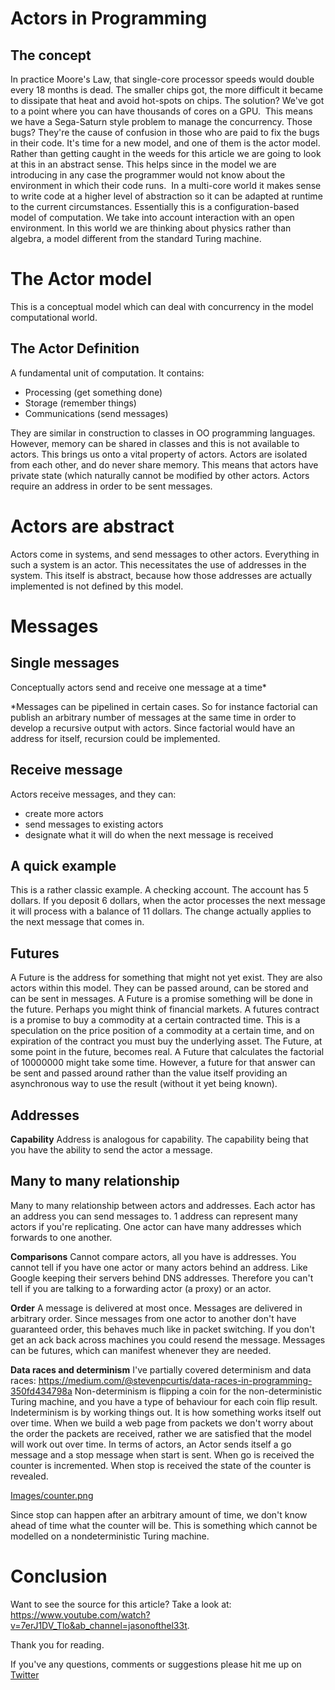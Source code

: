 # Actors in Programming
## The concept

In practice Moore's Law, that single-core processor speeds would double every 18 months is dead. The smaller chips got, the more difficult it became to dissipate that heat and avoid hot-spots on chips.
The solution? We've got to a point where you can have thousands of cores on a GPU. 
This means we have a Sega-Saturn style problem to manage the concurrency. Those bugs? They're the cause of confusion in those who are paid to fix the bugs in their code.
It's time for a new model, and one of them is the actor model.
Rather than getting caught in the weeds for this article we are going to look at this in an abstract sense. This helps since in the model we are introducing in any case the programmer would not know about the environment in which their code runs. 
In a multi-core world it makes sense to write code at a higher level of abstraction so it can be adapted at runtime to the current circumstances.
Essentially this is a configuration-based model of computation. We take into account interaction with an open environment.
In this world we are thinking about physics rather than algebra, a model different from the standard Turing machine.
# The Actor model
This is a conceptual model which can deal with concurrency in the model computational world. 
## The Actor Definition
A fundamental unit of computation. It contains:
- Processing (get something done)
- Storage (remember things)
- Communications (send messages)

They are similar in construction to classes in OO programming languages. However, memory can be shared in classes and this is not available to actors. This brings us onto a vital property of actors.
Actors are isolated from each other, and do never share memory. This means that actors have private state (which naturally cannot be modified by other actors.
Actors require an address in order to be sent messages.

# Actors are abstract
Actors come in systems, and send messages to other actors.
Everything in such a system is an actor. This necessitates the use of addresses in the system. This itself is abstract, because how those addresses are actually implemented is not defined by this model.

# Messages
## Single messages
Conceptually actors send and receive one message at a time*

*Messages can be pipelined in certain cases. So for instance factorial can publish an arbitrary number of messages at the same time in order to develop a recursive output with actors. Since factorial would have an address for itself, recursion could be implemented.

## Receive message
Actors receive messages, and they can:
- create more actors
- send messages to existing actors
- designate what it will do when the next message is received

## A quick example
This is a rather classic example. A checking account.
The account has 5 dollars. If you deposit 6 dollars, when the actor processes the next message it will process with a balance of 11 dollars. The change actually applies to the next message that comes in. 

## Futures
A Future is the address for something that might not yet exist. They are also actors within this model. They can be passed around, can be stored and can be sent in messages.
A Future is a promise something will be done in the future. Perhaps you might think of financial markets. A futures contract is a promise to buy a commodity at a certain contracted time. This is a speculation on the price position of a commodity at a certain time, and on expiration of the contract you must buy the underlying asset. The Future, at some point in the future, becomes real.
A Future that calculates the factorial of 10000000 might take some time. However, a future for that answer can be sent and passed around rather than the value itself providing an asynchronous way to use the result (without it yet being known).

## Addresses
**Capability**
Address is analogous for capability. The capability being that you have the ability to send the actor a message.

## Many to many relationship
Many to many relationship between actors and addresses. Each actor has an address you can send messages to. 1 address can represent many actors if you're replicating. One actor can have many addresses which forwards to one another.

**Comparisons**
Cannot compare actors, all you have is addresses. You cannot tell if you have one actor or many actors behind an address. Like Google keeping their servers behind DNS addresses. Therefore you can't tell if you are talking to a forwarding actor (a proxy) or an actor.

**Order**
A message is delivered at most once. Messages are delivered in arbitrary order.
Since messages from one actor to another don't have guaranteed order, this behaves much like in packet switching.
If you don't get an ack back across machines you could resend the message.
Messages can be futures, which can manifest whenever they are needed.

**Data races and determinism**
I've partially covered determinism and data races: https://medium.com/@stevenpcurtis/data-races-in-programming-350fd434798a
Non-determinism is flipping a coin for the non-deterministic Turing machine, and you have a type of behaviour for each coin flip result. 
Indeterminism is by working things out. It is how something works itself out over time. When we build a web page from packets we don't worry about the order the packets are received, rather we are satisfied that the model will work out over time.
In terms of actors, an Actor sends itself a go message and a stop message when start is sent.
When go is received the counter is incremented. When stop is received the state of the counter is revealed.

[Images/counter.png](Images/counter.png)<br>

Since stop can happen after an arbitrary amount of time, we don't know ahead of time what the counter will be. This is something which cannot be modelled on a nondeterministic Turing machine.

# Conclusion

Want to see the source for this article? Take a look at: https://www.youtube.com/watch?v=7erJ1DV_Tlo&ab_channel=jasonofthel33t.

Thank you for reading.

If you've any questions, comments or suggestions please hit me up on [Twitter](https://twitter.com/stevenpcurtis) 
